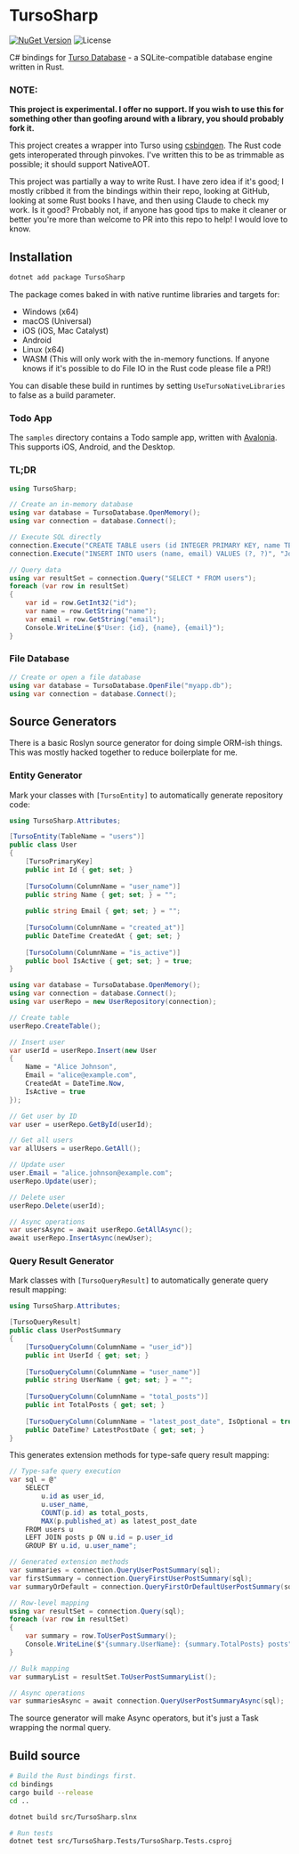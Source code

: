 # TursoSharp

[![NuGet Version](https://img.shields.io/nuget/v/TursoSharp.svg)](https://www.nuget.org/packages/TursoSharp/) ![License](https://img.shields.io/badge/License-MIT-blue.svg)

C# bindings for [Turso Database](https://github.com/tursodatabase/turso) - a SQLite-compatible database engine written in Rust.

### **NOTE**:

**This project is experimental. I offer no support. If you wish to use this for something other than goofing around with a library, you should probably fork it.**

This project creates a wrapper into Turso using [csbindgen](https://github.com/Cysharp/csbindgen/). The Rust code gets interoperated through pinvokes. I've written this to be as trimmable as possible; it should support NativeAOT.

This project was partially a way to write Rust. I have zero idea if it's good; I mostly cribbed it from the bindings within their repo, looking at GitHub, looking at some Rust books I have, and then using Claude to check my work. Is it good? Probably not, if anyone has good tips to make it cleaner or better you're more than welcome to PR into this repo to help! I would love to know.

## Installation

```bash
dotnet add package TursoSharp
```

The package comes baked in with native runtime libraries and targets for:

- Windows (x64)
- macOS (Universal)
- iOS (iOS, Mac Catalyst)
- Android
- Linux (x64)
- WASM (This will only work with the in-memory functions. If anyone knows if it's possible to do File IO in the Rust code please file a PR!)

You can disable these build in runtimes by setting `UseTursoNativeLibraries` to false as a build parameter.

### Todo App

The `samples` directory contains a Todo sample app, written with [Avalonia](https://avaloniaui.net/). This supports iOS, Android, and the Desktop. 

### TL;DR

```csharp
using TursoSharp;

// Create an in-memory database
using var database = TursoDatabase.OpenMemory();
using var connection = database.Connect();

// Execute SQL directly
connection.Execute("CREATE TABLE users (id INTEGER PRIMARY KEY, name TEXT, email TEXT)");
connection.Execute("INSERT INTO users (name, email) VALUES (?, ?)", "John Doe", "john@example.com");

// Query data
using var resultSet = connection.Query("SELECT * FROM users");
foreach (var row in resultSet)
{
    var id = row.GetInt32("id");
    var name = row.GetString("name");
    var email = row.GetString("email");
    Console.WriteLine($"User: {id}, {name}, {email}");
}
```

### File Database

```csharp
// Create or open a file database
using var database = TursoDatabase.OpenFile("myapp.db");
using var connection = database.Connect();
```


## Source Generators

There is a basic Roslyn source generator for doing simple ORM-ish things. This was mostly hacked together to reduce boilerplate for me.

### Entity Generator

Mark your classes with `[TursoEntity]` to automatically generate repository code:

```csharp
using TursoSharp.Attributes;

[TursoEntity(TableName = "users")]
public class User
{
    [TursoPrimaryKey]
    public int Id { get; set; }
    
    [TursoColumn(ColumnName = "user_name")]
    public string Name { get; set; } = "";
    
    public string Email { get; set; } = "";
    
    [TursoColumn(ColumnName = "created_at")]
    public DateTime CreatedAt { get; set; }
    
    [TursoColumn(ColumnName = "is_active")]
    public bool IsActive { get; set; } = true;
}
```

```csharp
using var database = TursoDatabase.OpenMemory();
using var connection = database.Connect();
using var userRepo = new UserRepository(connection);

// Create table
userRepo.CreateTable();

// Insert user
var userId = userRepo.Insert(new User
{
    Name = "Alice Johnson",
    Email = "alice@example.com",
    CreatedAt = DateTime.Now,
    IsActive = true
});

// Get user by ID
var user = userRepo.GetById(userId);

// Get all users
var allUsers = userRepo.GetAll();

// Update user
user.Email = "alice.johnson@example.com";
userRepo.Update(user);

// Delete user
userRepo.Delete(userId);

// Async operations
var usersAsync = await userRepo.GetAllAsync();
await userRepo.InsertAsync(newUser);
```

### Query Result Generator

Mark classes with `[TursoQueryResult]` to automatically generate query result mapping:

```csharp
using TursoSharp.Attributes;

[TursoQueryResult]
public class UserPostSummary
{
    [TursoQueryColumn(ColumnName = "user_id")]
    public int UserId { get; set; }
    
    [TursoQueryColumn(ColumnName = "user_name")]
    public string UserName { get; set; } = "";
    
    [TursoQueryColumn(ColumnName = "total_posts")]
    public int TotalPosts { get; set; }
    
    [TursoQueryColumn(ColumnName = "latest_post_date", IsOptional = true)]
    public DateTime? LatestPostDate { get; set; }
}
```

This generates extension methods for type-safe query result mapping:

```csharp
// Type-safe query execution
var sql = @"
    SELECT 
        u.id as user_id,
        u.user_name,
        COUNT(p.id) as total_posts,
        MAX(p.published_at) as latest_post_date
    FROM users u
    LEFT JOIN posts p ON u.id = p.user_id
    GROUP BY u.id, u.user_name";

// Generated extension methods
var summaries = connection.QueryUserPostSummary(sql);
var firstSummary = connection.QueryFirstUserPostSummary(sql);
var summaryOrDefault = connection.QueryFirstOrDefaultUserPostSummary(sql);

// Row-level mapping
using var resultSet = connection.Query(sql);
foreach (var row in resultSet)
{
    var summary = row.ToUserPostSummary();
    Console.WriteLine($"{summary.UserName}: {summary.TotalPosts} posts");
}

// Bulk mapping
var summaryList = resultSet.ToUserPostSummaryList();

// Async operations
var summariesAsync = await connection.QueryUserPostSummaryAsync(sql);
```

The source generator will make Async operators, but it's just a Task wrapping the normal query.

## Build source

```bash
# Build the Rust bindings first.
cd bindings
cargo build --release
cd ..

dotnet build src/TursoSharp.slnx

# Run tests
dotnet test src/TursoSharp.Tests/TursoSharp.Tests.csproj
```